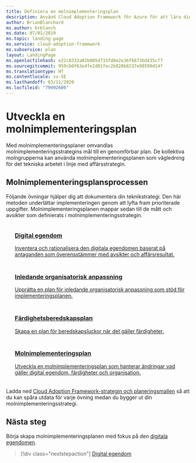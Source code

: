 ```yaml
---
title: Definiera en molnimplementeringsplan
description: Använd Cloud Adoption Framework för Azure för att lära dig hur du vägleder det tekniska arbetet med en definierad molnimplementeringsplan.
author: BrianBlanchard
ms.author: brblanch
ms.date: 07/01/2019
ms.topic: landing-page
ms.service: cloud-adoption-framework
ms.subservice: plan
layout: LandingPage
ms.openlocfilehash: e22c8332a02b985d733fd8e2e36f6873bd435c77
ms.sourcegitcommit: 959cb0f63e4fe2d01fec2b820b8237e98599d14f
ms.translationtype: HT
ms.contentlocale: sv-SE
ms.lasthandoff: 03/11/2020
ms.locfileid: "79092606"
---
```

<!-- markdownlint-disable MD026 -->

# <a name="develop-a-cloud-adoption-plan"></a>Utveckla en molnimplementeringsplan

Med molnimplementeringsplaner omvandlas molnimplementeringsstrategins mål till en genomförbar plan. De kollektiva molngrupperna kan använda molnimplementeringsplanen som vägledning för det tekniska arbetet i linje med affärsstrategin.

## <a name="cloud-adoption-plan-process"></a>Molnimplementeringsplansprocessen

Följande övningar hjälper dig att dokumentera din teknikstrategi. Den här metoden underlättar implementeringen genom att lyfta fram prioriterade uppgifter. Molnimplementeringsplanen mappar sedan till de mått och avsikter som definierats i molnimplementeringsstrategin.

<!-- markdownlint-disable MD033 -->

<ul class="panelContent cardsF">
    <li style="display: flex; flex-direction: column;">
        <a href="../digital-estate/rationalize.md">
            <div class="cardSize">
                <div class="cardPadding" style="padding-bottom:10px;">
                    <div class="card" style="padding-bottom:10px;">
                        <div class="cardImageOuter">
                            <div class="cardImage">
                                <img alt="" src="../_images/icons/1.png" data-linktype="external">
                            </div>
                        </div>
                        <div class="cardText" style="padding-left:0px;">
                            <h3>Digital egendom</h3>
Inventera och rationalisera den digitala egendomen baserat på antaganden som överensstämmer med avsikter och affärsresultat.
                        </div>
                    </div>
                </div>
            </div>
        </a>
    </li>
    <li style="display: flex; flex-direction: column;">
        <a href="./initial-org-alignment.md">
            <div class="cardSize">
                <div class="cardPadding" style="padding-bottom:10px;">
                    <div class="card" style="padding-bottom:10px;">
                        <div class="cardImageOuter">
                            <div class="cardImage">
                                <img alt="" src="../_images/icons/2.png" data-linktype="external">
                            </div>
                        </div>
                        <div class="cardText" style="padding-left:0px;">
                            <h3>Inledande organisatorisk anpassning</h3>
Upprätta en plan för inledande organisatorisk anpassning som stöd för implementeringsplanen.
                        </div>
                    </div>
                </div>
            </div>
        </a>
    </li>
    <li style="display: flex; flex-direction: column;">
        <a href="./adapt-roles-skills-processes.md">
            <div class="cardSize">
                <div class="cardPadding" style="padding-bottom:10px;">
                    <div class="card" style="padding-bottom:10px;">
                        <div class="cardImageOuter">
                            <div class="cardImage">
                                <img alt="" src="../_images/icons/3.png" data-linktype="external">
                            </div>
                        </div>
                        <div class="cardText" style="padding-left:0px;">
                            <h3>Färdighetsberedskapsplan</h3>
Skapa en plan för beredskapsluckor när det gäller färdigheter.
                        </div>
                    </div>
                </div>
            </div>
        </a>
    </li>
    <li style="display: flex; flex-direction: column;">
        <a href="./plan-intro.md">
            <div class="cardSize">
                <div class="cardPadding" style="padding-bottom:10px;">
                    <div class="card" style="padding-bottom:10px;">
                        <div class="cardImageOuter">
                            <div class="cardImage">
                                <img alt="" src="../_images/icons/4.png" data-linktype="external">
                            </div>
                        </div>
                        <div class="cardText" style="padding-left:0px;">
                            <h3>Molnimplementeringsplan</h3>
Utveckla en molnimplementeringsplan som hanterar ändringar vad gäller digital egendom, färdigheter och organisation.
                        </div>
                    </div>
                </div>
            </div>
        </a>
    </li>
</ul>

Ladda ned [Cloud Adoption Framework-strategin och planeringsmallen](https://archcenter.blob.core.windows.net/cdn/fusion/readiness/Microsoft-Cloud-Adoption-Framework-Strategy-and-Plan-Template.docx) så att du kan spåra utdata för varje övning medan du bygger ut din molnimplementeringsstrategi.

## <a name="next-steps"></a>Nästa steg

Börja skapa molnimplementeringsplanen med fokus på den [digitala egendomen](../digital-estate/index.md).

> [!div class="nextstepaction"]
> [Digital egendom](../digital-estate/index.md)

